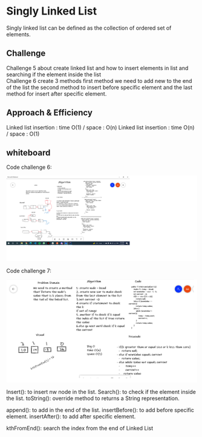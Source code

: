 # Singly Linked List
Singly linked list can be defined as the collection of ordered set of elements.


## Challenge
Challenge 5 about create linked list and how to insert elements in list and searching if the element inside the list <br>
Challenge 6 create 3 methods first method we need to add new to the end of the list the second method to insert before specific element and the last method for insert after specific element.


## Approach & Efficiency
 Linked list insertion : time O(1) / space : O(n)
 Linked list insertion : time O(n) / space : O(1)
## whiteboard
Code challenge 6:

![Whiteboard](c6.png)

Code challenge 7:

![Whiteboard](c7.png)




Insert(): to insert nw node in the list.
Search(): to check if the element inside the list.
toString(): override method to returns a String representation.

append(): to add in the end of the list.
insertBefore(): to add before specific element.
insertAfter(): to add after specific element.

kthFromEnd(): search the index from the end of Linked List